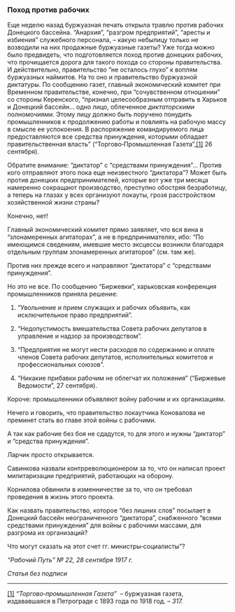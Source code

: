 ### Поход против рабочих

Еще неделю назад буржуазная печать открыла травлю против рабочих Донецкого бассейна. “Анархия”, “разгром предприятий”, “аресты и избиения” служебного персонала, – какую небылицу только не возводили на них продажные буржуазные газеты? Уже тогда можно было предвидеть, что подготовляется поход против донецких рабочих, что прочищается дорога для такого похода со стороны правительства. И действительно, правительство “не осталось глухо” к воплям буржуазных наймитов. На то оно и правительство буржуазной диктатуры. По сообщению газет, главный экономический комитет при Временном правительстве, конечно, при “сочувственном отношении” со стороны Керенского, “признал целесообразным отправить в Харьков и Донецкий бассейн… одно лицо, облеченное _диктаторскими_  полномочиями. Этому лицу должно быть поручено понудить промышленников к продолжению работы и повлиять на рабочую массу в смысле ее успокоения. В распоряжение командируемого лица предоставляются все средства принуждения, которыми обладает правительственная власть” (“Торгово‑Промышленная Газета”,[[1]](#_ftn1) 26 сентября).

Обратите внимание: “диктатор” с “средствами принуждения”… Против кого отправляют этого пока еще неизвестного “диктатора”? Может быть против донецких предпринимателей, которые вот уже три месяца намеренно сокращают производство, преступно обостряя безработицу, а теперь на глазах у всех организуют локауты, грозя расстройством хозяйственной жизни страны?

Конечно, нет!

Главный экономический комитет прямо заявляет, что вся вина в “злонамеренных агитаторах”, а не в предпринимателях, ибо: “По имеющимся сведениям, имевшие место эксцессы возникли благодаря отдельным группам злонамеренных агитаторов” (см. там же).

Против них прежде всего и направляют “диктатора” с “средствами принуждения”.

Но это не все. По сообщению “Биржевки”, харьковская конференция промышленников приняла решение:

1) “Увольнение и прием служащих и рабочих объявить, как исключительное право предприятий”.

2) “Недопустимость вмешательства Совета рабочих депутатов в управление и надзор за производством”.

3) “Предприятия не могут нести расходов по содержанию и оплате членов Совета рабочих депутатов, исполнительных комитетов и профессиональных союзов”.

4) “Никакие прибавки рабочим не облегчат их положения” (“Биржевые Ведомости”, 27 сентября).

Короче: промышленники объявляют войну рабочим и их организациям.

Нечего и говорить, что правительство локаутчика Коновалова не преминет стать во главе этой войны с рабочими.

А так как рабочие без боя не сдадутся, то для этого и нужны “диктатор” и “средства принуждения”.

Ларчик просто открывается.

Савинкова назвали контрреволюционером за то, что он написал проект милитаризации предприятий, работающих на оборону.

Корнилова обвинили в изменничестве за то, что он требовал проведения в жизнь этого проекта.

Как назвать правительство, которое “без лишних слов” посылает в Донецкий бассейн неограниченного “диктатора”, снабженного “всеми средствами принуждения” для войны с рабочими массами, для разгрома их организаций?

Что могут сказать на этот счет гг. министры‑социалисты”?

_“Рабочий Путь” №_ _22, 28 сентября 1917_ _г._

_Статья без подписи_

  

---

[[1]](#_ftnref1) _“Торгово‑промышленная Газета”_  – буржуазная газета, издававшаяся в Петрограде с 1893 года по 1918 год. – _317._